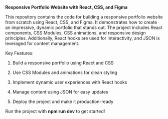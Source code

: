 **Responsive Portfolio Website with React, CSS, and Figma**

This repository contains the code for building a responsive portfolio website from scratch using React, CSS, and Figma. 
It demonstrates how to create an impressive, dynamic portfolio that stands out. 
The project includes React components, CSS Modules, CSS animations, and responsive design principles.
Additionally, React hooks are used for interactivity, and JSON is leveraged for content management.

Key Features:

1. Build a responsive portfolio using React and CSS

2. Use CSS Modules and animations for clean styling

3. Implement dynamic user experiences with React hooks

4. Manage content using JSON for easy updates

5. Deploy the project and make it production-ready

Run the project with **npm run dev** to get started!
